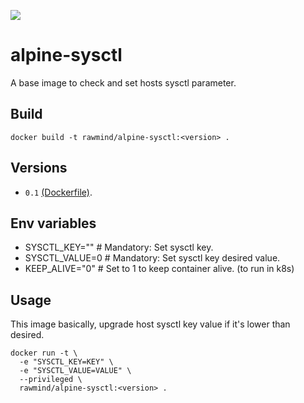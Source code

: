 [![](https://images.microbadger.com/badges/image/rawmind/alpine-sysctl.svg)](https://microbadger.com/images/rawmind/alpine-sysctl "Get your own image badge on microbadger.com")

alpine-sysctl
=================

A base image to check and set hosts sysctl parameter. 

## Build

```
docker build -t rawmind/alpine-sysctl:<version> .
```

## Versions

- `0.1` [(Dockerfile)](https://github.com/rawmind0/alpine-sysctl/blob/0.1/Dockerfile).

## Env variables

- SYSCTL_KEY=""        	# Mandatory: Set sysctl key.
- SYSCTL_VALUE=0        # Mandatory: Set sysctl key desired value.
- KEEP_ALIVE="0"        # Set to 1 to keep container alive. (to run in k8s)

## Usage

This image basically, upgrade host sysctl key value if it's lower than desired.

```
docker run -t \
  -e "SYSCTL_KEY=KEY" \
  -e "SYSCTL_VALUE=VALUE" \
  --privileged \
  rawmind/alpine-sysctl:<version> .
```
